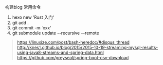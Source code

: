 构建blog 常用命令
1) hexo new 'Rust 入门'
2) git add .
3) git commit -m 'xxx'
4) git submodule update --recursive --remote 

<!-- git init
git submodule add --force https://github.com/dev4mobile/hexo-theme-again themes/again

修改主题之后，更新submodule
git submodule update --recursive --remote -->


> https://linuxize.com/post/bash-heredoc/#disqus_thread
> http://knes1.github.io/blog/2015/2015-10-19-streaming-mysql-results-using-java8-streams-and-spring-data.html
https://github.com/greyseal/spring-boot-csv-download